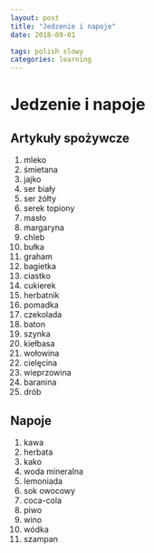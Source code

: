 ```yaml
---
layout: post
title: "Jedzenie i napoje"
date: 2018-09-01

tags: polish slowy
categories: learning
---
```

# Jedzenie i napoje

## Artykuły spożywcze

1. mleko
2. śmietana
3. jajko
4. ser biały
5. ser żółty
6. serek topiony
7. masło
8. margaryna
9. chleb
10. bułka
11. graham
12. bagietka
13. ciastko
14. cukierek
15. herbatnik
16. pomadka
17. czekolada
18. baton
19. szynka
20. kiełbasa
21. wołowina
22. cielęcina
23. wieprzowina
24. baranina
25. drób

## Napoje

1. kawa
2. herbata
3. kako
4. woda mineralna
5. lemoniada
6. sok owocowy
7. coca-cola
8. piwo
9. wino
10. wódka
11. szampan